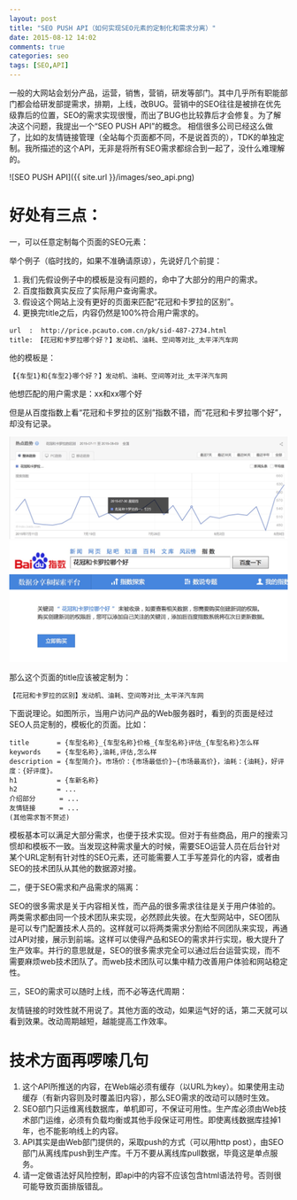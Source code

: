```yaml
---
layout: post
title: "SEO PUSH API（如何实现SEO元素的定制化和需求分离）"
date: 2015-08-12 14:02
comments: true
categories: seo
tags: [SEO,API]
---
```



一般的大网站会划分产品，运营，销售，营销，研发等部门。其中几乎所有职能部门都会给研发部提需求，排期，上线，改BUG。营销中的SEO往往是被排在优先级靠后的位置，SEO的需求实现很慢，而出了BUG也比较靠后才会修复。为了解决这个问题，我提出一个“SEO PUSH API”的概念。
相信很多公司已经这么做了，比如的友情链接管理（全站每个页面都不同，不是说首页的），TDK的单独定制。我所描述的这个API，无非是将所有SEO需求都综合到一起了，没什么难理解的。

![SEO PUSH API]({{ site.url }}/images/seo_api.png)

好处有三点：
==========

一，可以任意定制每个页面的SEO元素：

举个例子（临时找的，如果不准确请原谅），先说好几个前提：

1. 我们先假设例子中的模板是没有问题的，命中了大部分的用户的需求。
1. 百度指数真实反应了实际用户查询需求。
1. 假设这个网站上没有更好的页面来匹配“花冠和卡罗拉的区别”。
1. 更换完title之后，内容仍然是100%符合用户需求的。

```
url  :  http://price.pcauto.com.cn/pk/sid-487-2734.html
title: 【花冠和卡罗拉哪个好？】发动机、油耗、空间等对比_太平洋汽车网
```

他的模板是：

```
【{车型1}和{车型2}哪个好？】发动机、油耗、空间等对比_太平洋汽车网
```

他想匹配的用户需求是：xx和xx哪个好

但是从百度指数上看“花冠和卡罗拉的区别”指数不错，而“花冠和卡罗拉哪个好”，却没有记录。

![“花冠和卡罗拉的区别”的百度指数](/images/car_title_baidu_query.jpg)
![“花冠和卡罗拉哪个好”的百度指数](/images/car_title_baidu_query2.png)

那么这个页面的title应该被定制为：

```
【花冠和卡罗拉的区别】发动机、油耗、空间等对比_太平洋汽车网
```

下面说理论。如图所示，当用户访问产品的Web服务器时，看到的页面是经过SEO人员定制的，模板化的页面。比如：

```
title       = {车型名称}_{车型名称}价格_{车型名称}评估_{车型名称}怎么样
keywords    = {车型名称},油耗,评估,怎么样
description = {车型简介}。市场价：{市场最低价}~{市场最高价}，油耗：{油耗}，好评度：{好评度}。
h1          = {车新名称}
h2          = ...
介绍部分      = ...
友情链接      = ...
(其他需求暂不赘述)
```
模板基本可以满足大部分需求，也便于技术实现。但对于有些商品，用户的搜索习惯却和模板不一致。当发现这种需求量大的时候，需要SEO运营人员在后台针对某个URL定制有针对性的SEO元素，还可能需要人工手写差异化的内容，或者由SEO的技术团队从其他的数据源对接。



二，便于SEO需求和产品需求的隔离：

SEO的很多需求是关于内容相关性，而产品的很多需求往往是关于用户体验的。两类需求都由同一个技术团队来实现，必然顾此失彼。在大型网站中，SEO团队是可以专门配置技术人员的。这样就可以将两类需求分割给不同团队来实现，再通过API对接，展示到前端。这样可以使得产品和SEO的需求并行实现，极大提升了生产效率。并行的意思就是，SEO的很多需求完全可以通过后台运营实现，而不需要麻烦web技术团队了。而web技术团队可以集中精力改善用户体验和网站稳定性。

三，SEO的需求可以随时上线，而不必等迭代周期：

友情链接的时效性就不用说了。其他方面的改动，如果运气好的话，第二天就可以看到效果。改动周期越短，越能提高工作效率。


技术方面再啰嗦几句
==========
1. 这个API所推送的内容，在Web端必须有缓存（以URL为key）。如果使用主动缓存（有新内容则及时覆盖旧内容），那么SEO需求的改动可以随时生效。
2. SEO部门只运维离线数据库，单机即可，不保证可用性。生产库必须由Web技术部门运维，必须有负载均衡或其他手段保证可用性。即使离线数据库挂掉1年，也不能影响线上的内容。
3. API其实是由Web部门提供的，采取push的方式（可以用http post），由SEO部门从离线库push到生产库。千万不要从离线库pull数据，毕竟这是单点服务。
4. 请一定做语法好风险控制，即api中的内容不应该包含html语法符号。否则很可能导致页面排版错乱。